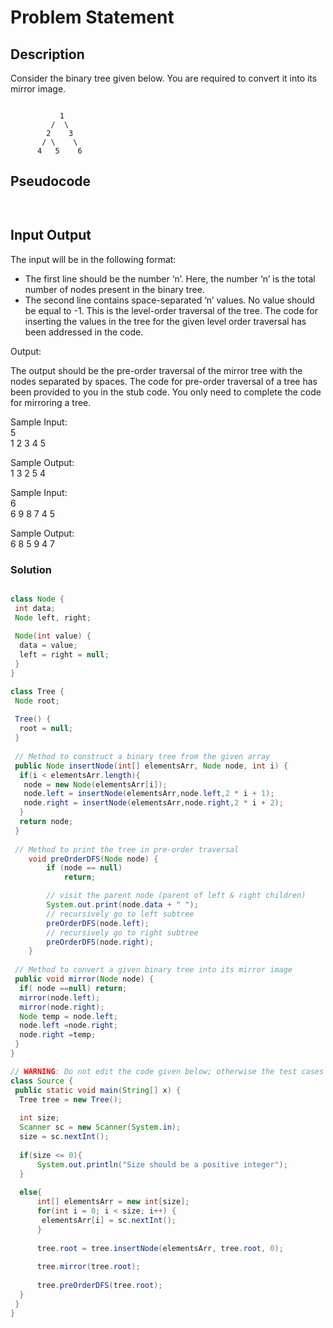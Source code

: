 # Problem Statement

## Description

Consider the binary tree given below. You are required to convert it into its mirror image.

```graph

           1
         /  \
        2    3
       / \    \
      4   5    6

```

## Pseudocode

```pseudocode
    
```

## Input Output

The input will be in the following format:

- The first line should be the number ‘n’. Here, the number ‘n’ is the total number of nodes present in the binary tree.
- The second line contains space-separated ‘n’ values. No value should be equal to -1. This is the level-order traversal of the tree. The code for inserting the values in the tree for the given level order traversal has been addressed in the code.

Output:

The output should be the pre-order traversal of the mirror tree with the nodes separated by spaces. The code for pre-order traversal of a tree has been provided to you in the stub code. You only need to complete the code for mirroring a tree.

Sample Input: \
5 \
1 2 3 4 5

Sample Output: \
1 3 2 5 4

Sample Input: \
6 \
6 9 8 7 4 5

Sample Output: \
6 8 5 9 4 7

### Solution

```java

class Node {
 int data;
 Node left, right;
 
 Node(int value) {
  data = value;
  left = right = null;
 }
}

class Tree {
 Node root;
 
 Tree() {
  root = null;
 }
 
 // Method to construct a binary tree from the given array
 public Node insertNode(int[] elementsArr, Node node, int i) {
  if(i < elementsArr.length){
   node = new Node(elementsArr[i]);
   node.left = insertNode(elementsArr,node.left,2 * i + 1);
   node.right = insertNode(elementsArr,node.right,2 * i + 2);
  }
  return node;
 }
 
 // Method to print the tree in pre-order traversal
    void preOrderDFS(Node node) {
        if (node == null)
            return;

        // visit the parent node (parent of left & right children)
        System.out.print(node.data + " ");
        // recursively go to left subtree
        preOrderDFS(node.left);
        // recursively go to right subtree
        preOrderDFS(node.right);
    }
 
 // Method to convert a given binary tree into its mirror image
 public void mirror(Node node) {
  if( node ==null) return;
  mirror(node.left);
  mirror(node.right);
  Node temp = node.left;
  node.left =node.right;
  node.right =temp;
 }
}

// WARNING: Do not edit the code given below; otherwise the test cases might fail
class Source {
 public static void main(String[] x) {
  Tree tree = new Tree();
  
  int size;
  Scanner sc = new Scanner(System.in);
  size = sc.nextInt();
  
  if(size <= 0){
      System.out.println("Size should be a positive integer");
  }
  
  else{
      int[] elementsArr = new int[size];
      for(int i = 0; i < size; i++) {
       elementsArr[i] = sc.nextInt();
      }
      
      tree.root = tree.insertNode(elementsArr, tree.root, 0);
      
      tree.mirror(tree.root);
      
      tree.preOrderDFS(tree.root);
  }
 }
}

```
